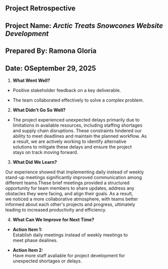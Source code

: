 ## Project Retrospective  

## Project Name: *Arctic Treats Snowcones Website Development*  

## Prepared By: Ramona Gloria  

## Date: OSeptember 29, 2025  

1. **What Went Well?**  

- Positive stakeholder feedback on a key deliverable.  

- The team collaborated effectively to solve a complex problem.  

2. **What Didn't Go So Well?**  

- The project experienced unexpected delays primarily due to  
limitations in available resources, including staffing shortages  
and supply chain disruptions. These constraints hindered our  
ability to meet deadlines and maintain the planned workflow. As  
a result, we are actively working to identify alternative  
solutions to mitigate these delays and ensure the project  
stays on track moving forward.  

3. **What Did We Learn?**  

 Our experience showed that implementing daily instead of weekly  
 stand-up meetings significantly improved communication among  
 different teams.These brief meetings provided a structured  
 opportunity for team members to share updates, address any  
 obstacles they were facing, and align their goals. As a result,  
 we noticed a more collaborative atmosphere, with teams better  
 informed about each other's projects and progress, ultimately  
 leading to increased productivity and efficiency.  
 
4. **What Can We Improve for Next Time?**  

- **Action Item 1:**  
Establish daily meetings instead of weekly meetings to  
meet phase dealines.  

- **Action Item 2:**  
Have more staff avaliable for project development for  
unexpected shortages or delays.